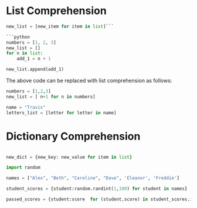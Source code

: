 # List Comprehension

```python
new_list = [new_item for item in list]```

```python
numbers = [1, 2, 3]
new_list = []
for n in list:
    add_1 = n + 1

new_list.append(add_1)
```

The above code can be replaced with list comprehension as follows:

```python
numbers = [1,2,3]
new_list = [ n+1 for n in numbers]
```

```python
name = "Travis"
letters_list = [letter for letter in name]
```

# Dictionary Comprehension

```python

new_dict = {new_key: new_value for item in list}

import random

names = ["Alex", "Beth", "Caroline", "Dave", 'Eleanor', 'Freddie']

student_scores = {student:random.randint(1,100) for student in names}

passed_scores = {student:score  for (student,score) in student_scores.items() if score >= 60}

```
